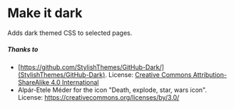 # Make it dark

Adds dark themed CSS to selected pages.



##### Thanks to
- [https://github.com/StylishThemes/GitHub-Dark/](StylishThemes/GitHub-Dark). License: [Creative Commons Attribution-ShareAlike 4.0 International](https://github.com/StylishThemes/GitHub-Dark/blob/master/LICENSE)
- Alpár-Etele Méder for the icon "Death, explode, star, wars icon". License: https://creativecommons.org/licenses/by/3.0/
